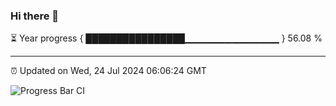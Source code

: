 ### Hi there 👋

⏳ Year progress { ████████████████▁▁▁▁▁▁▁▁▁▁▁▁▁▁ } 56.08 %

---

⏰ Updated on Wed, 24 Jul 2024 06:06:24 GMT

![Progress Bar CI](https://github.com/liununu/liununu/workflows/Progress%20Bar%20CI/badge.svg)
